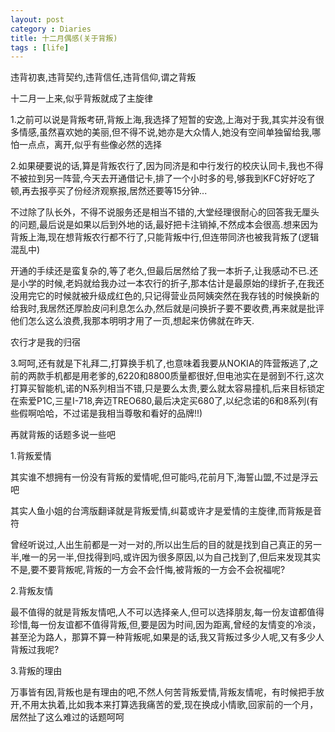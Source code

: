 ```yaml
---
layout: post
category : Diaries
title: 十二月偶感(关于背叛)
tags : [life]
---
```



违背初衷,违背契约,违背信任,违背信仰,谓之背叛
 
十二月一上来,似乎背叛就成了主旋律
 
1.之前可以说是背叛考研,背叛上海,我选择了短暂的安逸,上海对于我,其实并没有很多情感,虽然喜欢她的美丽,但不得不说,她亦是大众情人,她没有空间单独留给我,哪怕一点点，离开,似乎有些像必然的选择
 
2.如果硬要说的话,算是背叛农行了,因为同济是和中行发行的校庆认同卡,我也不得不被拉到另一阵营,今天去开通借记卡,排了一个小时多的号,够我到KFC好好吃了顿,再去报亭买了份经济观察报,居然还要等15分钟...
 
不过除了队长外，不得不说服务还是相当不错的,大堂经理很耐心的回答我无厘头的问题,最后说是如果以后到外地的话,最好把卡注销掉,不然成本会很高.想来因为背叛上海,现在想背叛农行都不行了,只能背叛中行,但连带同济也被我背叛了(逻辑混乱中)
 
开通的手续还是蛮复杂的,等了老久,但最后居然给了我一本折子,让我感动不已.还是小学的时候,老妈就给我办过一本农行的折子,那本估计是最原始的绿折子,在我还没用完它的时候就被升级成红色的,只记得营业员阿姨突然在我存钱的时候换新的给我时,我居然还厚脸皮问利息怎么办,然后就是问换折子要不要收费,再来就是批评他们怎么这么浪费,我那本明明才用了一页,想起来仿佛就在昨天.
 
农行才是我的归宿
 
3.呵呵,还有就是下礼拜二,打算换手机了,也意味着我要从NOKIA的阵营叛逃了,之前的两款手机都是用老爹的,6220和8800质量都很好,但电池实在是弱到不行,这次打算买智能机,诺的N系列相当不错,只是要么太贵,要么就太容易撞机,后来目标锁定在索爱P1C,三星I-718,奔迈TREO680,最后决定买680了,以纪念诺的6和8系列(有些假啊哈哈，不过诺是我相当尊敬和看好的品牌!!)
 
再就背叛的话题多说一些吧
 
 
1.背叛爱情

其实谁不想拥有一份没有背叛的爱情呢,但可能吗,花前月下,海誓山盟,不过是浮云吧
 
其实人鱼小姐的台湾版翻译就是背叛爱情,纠葛或许才是爱情的主旋律,而背叛是音符
 
曾经听说过,人出生前都是一对一对的,所以出生后的目的就是找到自己真正的另一半,唯一的另一半,但找得到吗,或许因为很多原因,以为自己找到了,但后来发现其实不是,要不要背叛呢,背叛的一方会不会忏悔,被背叛的一方会不会祝福呢?
 
2.背叛友情

最不值得的就是背叛友情吧,人不可以选择亲人,但可以选择朋友,每一份友谊都值得珍惜,每一份友谊都不值得背叛,但,要是因为时间,因为距离,曾经的友情变的冷淡，甚至沦为路人，那算不算一种背叛呢,如果是的话,我又背叛过多少人呢,又有多少人背叛过我呢?
 
3.背叛的理由

万事皆有因,背叛也是有理由的吧,不然人何苦背叛爱情,背叛友情呢，有时候把手放开,不用太执着,比如我本来打算选我痛苦的爱,现在换成小情歌,回家前的一个月，居然扯了这么难过的话题呵呵
